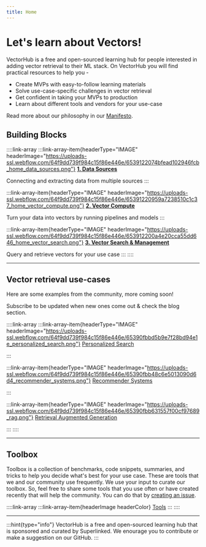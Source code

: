 ```yaml
---
title: Home
---
```


# Let's learn about Vectors!

VectorHub is a free and open-sourced learning hub for people interested in adding vector retrieval to their ML stack. On VectorHub you will find practical resources to help you -

* Create MVPs with easy-to-follow learning materials
* Solve use-case-specific challenges in vector retrieval
* Get confident in taking your MVPs to production
* Learn about different tools and vendors for your use-case

Read more about our philosophy in our [Manifesto](manifesto.md).

## Building Blocks

::::link-array
:::link-array-item{headerType="IMAGE" headerImage="https://uploads-ssl.webflow.com/64f9dd739f984c15f86e446e/6539122074bfead102946fcb_home_data_sources.png"}
[**1. Data Sources**](building_blocks/data_sources/readme.md)

Connecting and extracting data from multiple sources
:::

:::link-array-item{headerType="IMAGE" headerImage="https://uploads-ssl.webflow.com/64f9dd739f984c15f86e446e/65391220959a7238510c1c37_home_vector_compute.png"}
[**2. Vector Compute**](building_blocks/vector_compute/readme.md)

Turn your data into vectors by running pipelines and models
:::

:::link-array-item{headerType="IMAGE" headerImage="https://uploads-ssl.webflow.com/64f9dd739f984c15f86e446e/653912200a4e20cca55dd646_home_vector_search.png"}
[**3. Vector Search & Management**](building_blocks/vector_search/readme.md)

Query and retrieve vectors for your use case
:::
::::

***

## Vector retrieval use-cases

Here are some examples from the community, more coming soon!

Subscribe to be updated when new ones come out & check the blog section.

::::link-array
:::link-array-item{headerType="IMAGE" headerImage="https://uploads-ssl.webflow.com/64f9dd739f984c15f86e446e/65390fbbd5b9e7f28bd94e1e_personalized_search.png"}
[Personalized Search](use_cases/personalized_search.md)

:::

:::link-array-item{headerType="IMAGE" headerImage="https://uploads-ssl.webflow.com/64f9dd739f984c15f86e446e/65390fbb48c6e5013090d6d4_recommender_systems.png"}
[Recommender Systems](use_cases/recommender_systems.md)

:::

:::link-array-item{headerType="IMAGE" headerImage="https://uploads-ssl.webflow.com/64f9dd739f984c15f86e446e/65390fbb631557f00cf97689_rag.png"}
[Retrieval Augmented Generation](use_cases/retrieval_augmented_generation.md)

:::
::::

***

## Toolbox

Toolbox is a collection of benchmarks, code snippets, summaries, and tricks to help you decide what's best for your use case. These are tools that we and our community use frequently. We use your input to curate our toolbox. So, feel free to share some tools that you use often or have created recently that will help the community. You can do that by [creating an issue](https://github.com/superlinked/VectorHub/issues/new).

::::link-array
:::link-array-item{headerImage headerColor}
[Tools](tools/readme.md)
:::
::::

***

:::hint{type="info"}
VectorHub is a free and open-sourced learning hub that is sponsored and curated by Superlinked. We enourage you to contribute or make a suggestion on our GitHub.
:::
